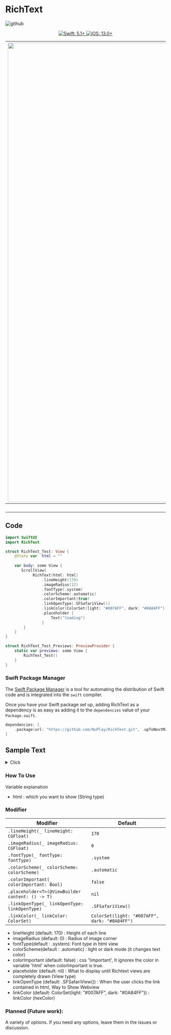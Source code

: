 # RichText
![github](https://user-images.githubusercontent.com/73557895/128497417-52d47524-05bf-48af-ae0a-e0cdffdbedf5.png)


<p align="center">
    <a href="https://swift.org/">
        <img src="https://img.shields.io/badge/Swift-5.1+-F05138?labelColor=303840" alt="Swift: 5.1+">
    </a>
    <a href="https://www.apple.com/ios/">
        <img src="https://img.shields.io/badge/iOS-13.0+-007AFF?labelColor=303840" alt="iOS: 13.0+">
    </a>
</p>


| <img width="1440" alt="스크린샷 2021-08-28 오전 12 14 09" src="https://user-images.githubusercontent.com/73557895/131149958-bbc28435-02e2-4a02-8ad5-43627cd333e0.png"> 	| <img width="1440" alt="스크린샷 2021-08-28 오전 12 13 59" src="https://user-images.githubusercontent.com/73557895/131149926-211e2111-6d6e-4aac-94b8-44c7230b6244.png"> 	|
|:--------------------------------------------------------------------------------------------------------------------------------------------------------------------:	|:------------------------------------------------------------------------------------------------------------------------------:	|
| LightMode                                                                                                                                                                 	| DarkMode                                                                                                                        	|                   

## Code
```swift
import SwiftUI
import RichText

struct RichText_Test: View {
    @State var  html = ""
    
    var body: some View {
       ScrollView{
            RichText(html: html)
                .lineHeight(170)
                .imageRadius(12)
                .fontType(.system)
                .colorScheme(.automatic)
                .colorImportant(true)
                .linkOpenType(.SFSafariView())
                .linkColor(ColorSet(light: "#007AFF", dark: "#0A84FF"))
                .placeholder {
                    Text("loading")
                }
        }
    }
}

struct RichText_Test_Previews: PreviewProvider {
    static var previews: some View {
        RichText_Test()
    }
}

```
### Swift Package Manager

The [Swift Package Manager](https://swift.org/package-manager/) is a tool for automating the distribution of Swift code and is integrated into the `swift` compiler. 

Once you have your Swift package set up, adding RichText as a dependency is as easy as adding it to the `dependencies` value of your `Package.swift`.

```swift
dependencies: [
    .package(url: "https://github.com/NuPlay/RichText.git", .upToNextMajor(from: "1.7.0"))
]
```

## Sample Text
<details>
<summary>Click</summary>
<div markdown="1">

```swift
import SwiftUI
import RichText

struct RichText_Test: View {
    @State var  html = """
        <h1>Non quam nostram quidem, inquit Pomponius iocans;</h1>
        
        <img src = "https://user-images.githubusercontent.com/73557895/126889699-a735f993-2d95-4897-ae40-bcb932dc23cd.png">
        

        <p>Lorem ipsum dolor sit amet, consectetur adipiscing elit. Quis istum dolorem timet? Sit sane ista voluptas. Quis est tam dissimile homini. Duo Reges: constructio interrete. <i>Quam illa ardentis amores excitaret sui! Cur tandem?</i> </p>

        <dl>
            <dt><dfn>Avaritiamne minuis?</dfn></dt>
            <dd>Placet igitur tibi, Cato, cum res sumpseris non concessas, ex illis efficere, quod velis?</dd>
            <dt><dfn>Immo videri fortasse.</dfn></dt>
            <dd>Quae qui non vident, nihil umquam magnum ac cognitione dignum amaverunt.</dd>
            <dt><dfn>Si longus, levis.</dfn></dt>
            <dd>Ita ne hoc quidem modo paria peccata sunt.</dd>
        </dl>


        <ol>
            <li>Possumusne ergo in vita summum bonum dicere, cum id ne in cena quidem posse videamur?</li>
            <li>Placet igitur tibi, Cato, cum res sumpseris non concessas, ex illis efficere, quod velis?</li>
            <li>Unum nescio, quo modo possit, si luxuriosus sit, finitas cupiditates habere.</li>
        </ol>


        <blockquote cite="http://loripsum.net">
            Aristoteles, Xenocrates, tota illa familia non dabit, quippe qui valitudinem, vires, divitias, gloriam, multa alia bona esse dicant, laudabilia non dicant.
        </blockquote>


        <p>Scrupulum, inquam, abeunti; Conferam tecum, quam cuique verso rem subicias; Audeo dicere, inquit. Maximus dolor, inquit, brevis est. Nos commodius agimus. </p>

        <ul>
            <li>Cur igitur, inquam, res tam dissimiles eodem nomine appellas?</li>
            <li>Omnia peccata paria dicitis.</li>
        </ul>


        <h2>Laboro autem non sine causa;</h2>

        <p>Itaque contra est, ac dicitis; <code>Illa argumenta propria videamus, cur omnia sint paria peccata.</code> </p>

        <pre>Nunc dicam de voluptate, nihil scilicet novi, ea tamen, quae
        te ipsum probaturum esse confidam.

        Sin est etiam corpus, ista explanatio naturae nempe hoc
        effecerit, ut ea, quae ante explanationem tenebamus,
        relinquamus.
        </pre>



        """
    
    var body: some View {
        ScrollView{
            RichText(html: html)
                .lineHeight(170)
                .imageRadius(12)
                .fontType(.system)
                .colorScheme(.automatic)
                .colorImportant(true)
                .linkOpenType(.SFSafariView())
                .linkColor(ColorSet(light: "#007AFF", dark: "#0A84FF"))
                .placeholder {
                    Text("loading")
                }
        }
    }
}

struct RichText_Test_Previews: PreviewProvider {
    static var previews: some View {
        RichText_Test()
    }
}
    
```
  
 </div>
</details>


### How To Use

Variable explanation

 - html : which you want to show (String type)   

### Modifier
Modifier | Default
--- | ---
`.lineHeight(_ lineHeight: CGFloat)` | `170`
`.imageRadius(_ imageRadius: CGFloat)` | `0`
`.fontType(_ fontType: fontType)` | `.system`
`.colorScheme(_ colorScheme: colorScheme)` | `.automatic`
`.colorImportant(_ colorImportant: Bool)` | `false`
`.placeholder<T>(@ViewBuilder content: () -> T)` | `nil`
`.linkOpenType(_ linkOpenType: linkOpenType)` | `.SFSafariView()`
`.linkColor(_ linkColor: ColorSet)` | `ColorSet(light: "#007AFF", dark: "#0A84FF")`


 - lineHeight (default: 170) : Height of each line  
 - imageRadius (default: 0)  : Radius of image corner 
 - fontType(default : .system): Font type in html view
 - colorScheme(default : .automatic) : light or dark mode (it changes text color) 
 - colorImportant (default: false) : css '!important', It ignores the color in variable 'html' when colorImportant is true.
 - placeholder (default: nil) : What to display until Richtext views are completely drawn (View type)
 - linkOpenType (default: .SFSafariView()) : When the user clicks the link contained in html, Way to Show Webview
 - linkColor (default: ColorSet(light: "#007AFF", dark: "#0A84FF")) : linkColor (hexColor)

### Planned (Future work): 
A variety of options. 
If you need any options, leave them in the issues or discussion.
